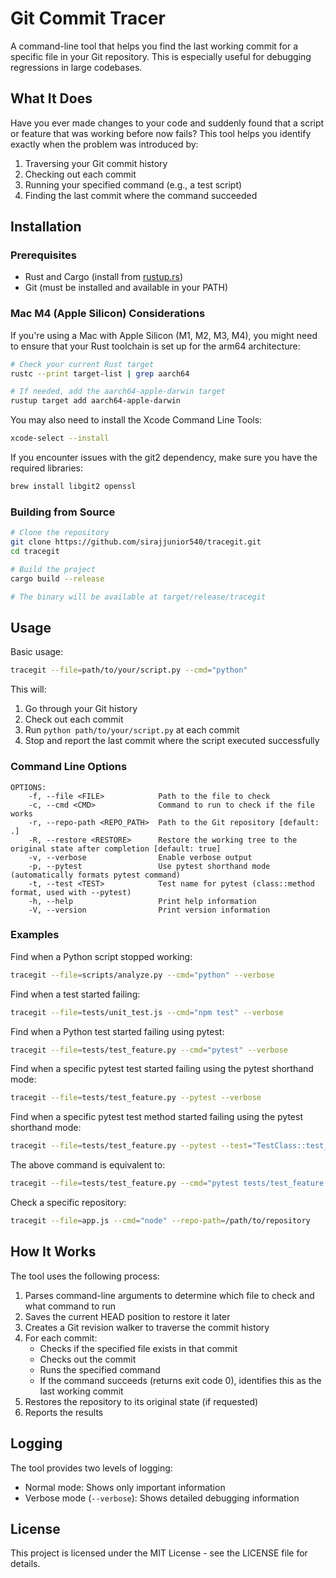 # Git Commit Tracer

A command-line tool that helps you find the last working commit for a specific file in your Git repository. This is especially useful for debugging regressions in large codebases.

## What It Does

Have you ever made changes to your code and suddenly found that a script or feature that was working before now fails? This tool helps you identify exactly when the problem was introduced by:

1. Traversing your Git commit history
2. Checking out each commit
3. Running your specified command (e.g., a test script)
4. Finding the last commit where the command succeeded

## Installation

### Prerequisites

- Rust and Cargo (install from [rustup.rs](https://rustup.rs/))
- Git (must be installed and available in your PATH)

### Mac M4 (Apple Silicon) Considerations

If you're using a Mac with Apple Silicon (M1, M2, M3, M4), you might need to ensure that your Rust toolchain is set up for the arm64 architecture:

```bash
# Check your current Rust target
rustc --print target-list | grep aarch64

# If needed, add the aarch64-apple-darwin target
rustup target add aarch64-apple-darwin
```

You may also need to install the Xcode Command Line Tools:

```bash
xcode-select --install
```

If you encounter issues with the git2 dependency, make sure you have the required libraries:

```bash
brew install libgit2 openssl
```

### Building from Source

```bash
# Clone the repository
git clone https://github.com/sirajjunior540/tracegit.git
cd tracegit

# Build the project
cargo build --release

# The binary will be available at target/release/tracegit
```

## Usage

Basic usage:

```bash
tracegit --file=path/to/your/script.py --cmd="python"
```

This will:
1. Go through your Git history
2. Check out each commit
3. Run `python path/to/your/script.py` at each commit
4. Stop and report the last commit where the script executed successfully

### Command Line Options

```
OPTIONS:
    -f, --file <FILE>            Path to the file to check
    -c, --cmd <CMD>              Command to run to check if the file works
    -r, --repo-path <REPO_PATH>  Path to the Git repository [default: .]
    -R, --restore <RESTORE>      Restore the working tree to the original state after completion [default: true]
    -v, --verbose                Enable verbose output
    -p, --pytest                 Use pytest shorthand mode (automatically formats pytest command)
    -t, --test <TEST>            Test name for pytest (class::method format, used with --pytest)
    -h, --help                   Print help information
    -V, --version                Print version information
```

### Examples

Find when a Python script stopped working:
```bash
tracegit --file=scripts/analyze.py --cmd="python" --verbose
```

Find when a test started failing:
```bash
tracegit --file=tests/unit_test.js --cmd="npm test" --verbose
```

Find when a Python test started failing using pytest:
```bash
tracegit --file=tests/test_feature.py --cmd="pytest" --verbose
```

Find when a specific pytest test started failing using the pytest shorthand mode:
```bash
tracegit --file=tests/test_feature.py --pytest --verbose
```

Find when a specific pytest test method started failing using the pytest shorthand mode:
```bash
tracegit --file=tests/test_feature.py --pytest --test="TestClass::test_method" --verbose
```

The above command is equivalent to:
```bash
tracegit --file=tests/test_feature.py --cmd="pytest tests/test_feature.py::TestClass::test_method" --verbose
```

Check a specific repository:
```bash
tracegit --file=app.js --cmd="node" --repo-path=/path/to/repository
```

## How It Works

The tool uses the following process:

1. Parses command-line arguments to determine which file to check and what command to run
2. Saves the current HEAD position to restore it later
3. Creates a Git revision walker to traverse the commit history
4. For each commit:
   - Checks if the specified file exists in that commit
   - Checks out the commit
   - Runs the specified command
   - If the command succeeds (returns exit code 0), identifies this as the last working commit
5. Restores the repository to its original state (if requested)
6. Reports the results

## Logging

The tool provides two levels of logging:
- Normal mode: Shows only important information
- Verbose mode (`--verbose`): Shows detailed debugging information

## License

This project is licensed under the MIT License - see the LICENSE file for details.
